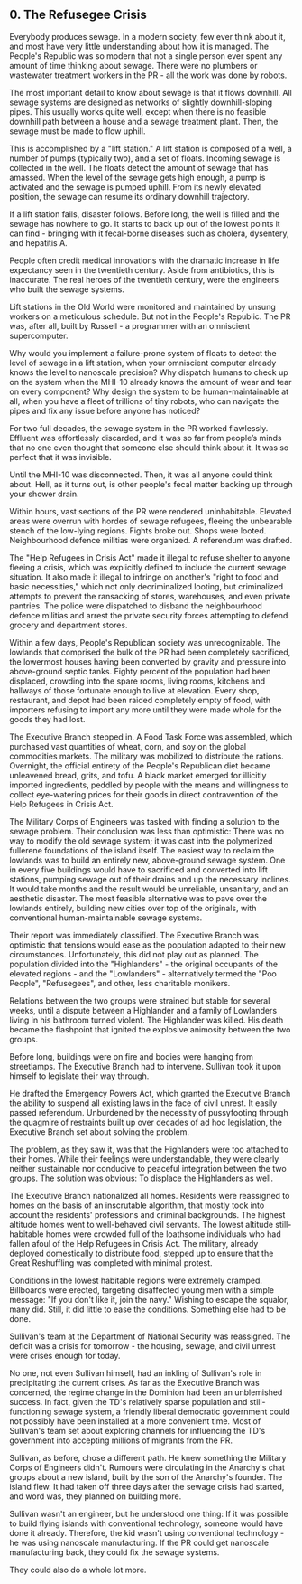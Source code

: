 ## 0. The Refusegee Crisis

Everybody produces sewage. In a modern society, few ever think about it, and most have very little understanding about how it is managed. The People's Republic was so modern that not a single person ever spent any amount of time thinking about sewage. There were no plumbers or wastewater treatment workers in the PR - all the work was done by robots.

The most important detail to know about sewage is that it flows downhill. All sewage systems are designed as networks of slightly downhill-sloping pipes. This usually works quite well, except when there is no feasible downhill path between a house and a sewage treatment plant. Then, the sewage must be made to flow uphill. 

This is accomplished by a "lift station." A lift station is composed of a well, a number of pumps (typically two), and a set of floats. Incoming sewage is collected in the well. The floats detect the amount of sewage that has amassed. When the level of the sewage gets high enough, a pump is activated and the sewage is pumped uphill. From its newly elevated position, the sewage can resume its ordinary downhill trajectory.

If a lift station fails, disaster follows. Before long, the well is filled and the sewage has nowhere to go. It starts to back up out of the lowest points it can find - bringing with it fecal-borne diseases such as cholera, dysentery, and hepatitis A.

People often credit medical innovations with the dramatic increase in life expectancy seen in the twentieth century. Aside from antibiotics, this is inaccurate. The real heroes of the twentieth century, were the engineers who built the sewage systems.

Lift stations in the Old World were monitored and maintained by unsung workers on a meticulous schedule. But not in the People's Republic. The PR was, after all, built by Russell - a programmer with an omniscient supercomputer.

Why would you implement a failure-prone system of floats to detect the level of sewage in a lift station, when your omniscient computer already knows the level to nanoscale precision? Why dispatch humans to check up on the system when the MHI-10 already knows the amount of wear and tear on every component? Why design the system to be human-maintainable at all, when you have a fleet of trillions of tiny robots, who can navigate the pipes and fix any issue before anyone has noticed?

For two full decades, the sewage system in the PR worked flawlessly. Effluent was effortlessly discarded, and it was so far from people’s minds that no one even thought that someone else should think about it. It was so perfect that it was invisible.

Until the MHI-10 was disconnected. Then, it was all anyone could think about. Hell, as it turns out, is other people's fecal matter backing up through your shower drain.

Within hours, vast sections of the PR were rendered uninhabitable. Elevated areas were overrun with hordes of sewage refugees, fleeing the unbearable stench of the low-lying regions. Fights broke out. Shops were looted. Neighbourhood defence militias were organized. A referendum was drafted.

The "Help Refugees in Crisis Act" made it illegal to refuse shelter to anyone fleeing a crisis, which was explicitly defined to include the current sewage situation. It also made it illegal to infringe on another's "right to food and basic necessities," which not only decriminalized looting, but criminalized attempts to prevent the ransacking of stores, warehouses, and even private pantries. The police were dispatched to disband the neighbourhood defence militias and arrest the private security forces attempting to defend grocery and department stores.

Within a few days, People's Republican society was unrecognizable. The lowlands that comprised the bulk of the PR had been completely sacrificed, the lowermost houses having been converted by gravity and pressure into above-ground septic tanks. Eighty percent of the population had been displaced, crowding into the spare rooms, living rooms, kitchens and hallways of those fortunate enough to live at elevation. Every shop, restaurant, and depot had been raided completely empty of food, with importers refusing to import any more until they were made whole for the goods they had lost.

The Executive Branch stepped in. A Food Task Force was assembled, which purchased vast quantities of wheat, corn, and soy on the global commodities markets. The military was mobilized to distribute the rations. Overnight, the official entirety of the People's Republican diet became unleavened bread, grits, and tofu. A black market emerged for illicitly imported ingredients, peddled by people with the means and willingness to collect eye-watering prices for their goods in direct contravention of the Help Refugees in Crisis Act.

The Military Corps of Engineers was tasked with finding a solution to the sewage problem. Their conclusion was less than optimistic: There was no way to modify the old sewage system; it was cast into the polymerized fullerene foundations of the island itself. The easiest way to reclaim the lowlands was to build an entirely new, above-ground sewage system. One in every five buildings would have to sacrificed and converted into lift stations, pumping sewage out of their drains and up the necessary inclines. It would take months and the result would be unreliable, unsanitary, and an aesthetic disaster. The most feasible alternative was to pave over the lowlands entirely, building new cities over top of the originals, with conventional human-maintainable sewage systems.

Their report was immediately classified. The Executive Branch was optimistic that tensions would ease as the population adapted to their new circumstances. Unfortunately, this did not play out as planned. The population divided into the "Highlanders" - the original occupants of the elevated regions - and the "Lowlanders" - alternatively termed the "Poo People", "Refusegees", and other, less charitable monikers.

Relations between the two groups were strained but stable for several weeks, until a dispute between a Highlander and a family of Lowlanders living in his bathroom turned violent. The Highlander was killed. His death became the flashpoint that ignited the explosive animosity between the two groups. 

Before long, buildings were on fire and bodies were hanging from streetlamps. The Executive Branch had to intervene. Sullivan took it upon himself to legislate their way through.

He drafted the Emergency Powers Act, which granted the Executive Branch the ability to suspend all existing laws in the face of civil unrest. It easily passed referendum. Unburdened by the necessity of pussyfooting through the quagmire of restraints built up over decades of ad hoc legislation, the Executive Branch set about solving the problem.

The problem, as they saw it, was that the Highlanders were too attached to their homes. While their feelings were understandable, they were clearly neither sustainable nor conducive to peaceful integration between the two groups. The solution was obvious: To displace the Highlanders as well.

The Executive Branch nationalized all homes. Residents were reassigned to homes on the basis of an inscrutable algorithm, that mostly took into account the residents' professions and criminal backgrounds. The highest altitude homes went to well-behaved civil servants. The lowest altitude still-habitable homes were crowded full of the loathsome individuals who had fallen afoul of the Help Refugees in Crisis Act. The military, already deployed domestically to distribute food, stepped up to ensure that the Great Reshuffling was completed with minimal protest.

Conditions in the lowest habitable regions were extremely cramped. Billboards were erected, targeting disaffected young men with a simple message: "If you don't like it, join the navy." Wishing to escape the squalor, many did. Still, it did little to ease the conditions. Something else had to be done.

Sullivan's team at the Department of National Security was reassigned. The deficit was a crisis for tomorrow - the housing, sewage, and civil unrest were crises enough for today.

No one, not even Sullivan himself, had an inkling of Sullivan's role in precipitating the current crises. As far as the Executive Branch was concerned, the regime change in the Dominion had been an unblemished success. In fact, given the TD's relatively sparse population and still-functioning sewage system, a friendly liberal democratic government could not possibly have been installed at a more convenient time. Most of Sullivan's team set about exploring channels for influencing the TD's government into accepting millions of migrants from the PR.

Sullivan, as before, chose a different path. He knew something the Military Corps of Engineers didn't. Rumours were circulating in the Anarchy's chat groups about a new island, built by the son of the Anarchy's founder. The island flew. It had taken off three days after the sewage crisis had started, and word was, they planned on building more.

Sullivan wasn't an engineer, but he understood one thing: If it was possible to build flying islands with conventional technology, someone would have done it already. Therefore, the kid wasn't using conventional technology - he was using nanoscale manufacturing. If the PR could get nanoscale manufacturing back, they could fix the sewage systems.

They could also do a whole lot more.
